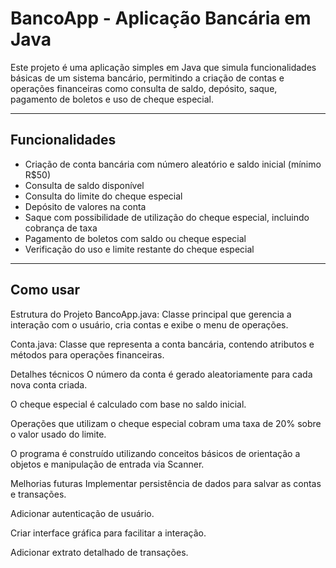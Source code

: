 # BancoApp - Aplicação Bancária em Java

Este projeto é uma aplicação simples em Java que simula funcionalidades básicas de um sistema bancário, permitindo a criação de contas e operações financeiras como consulta de saldo, depósito, saque, pagamento de boletos e uso de cheque especial.

---

## Funcionalidades

- Criação de conta bancária com número aleatório e saldo inicial (mínimo R$50)
- Consulta de saldo disponível
- Consulta do limite do cheque especial
- Depósito de valores na conta
- Saque com possibilidade de utilização do cheque especial, incluindo cobrança de taxa
- Pagamento de boletos com saldo ou cheque especial
- Verificação do uso e limite restante do cheque especial

---

## Como usar

Estrutura do Projeto
BancoApp.java: Classe principal que gerencia a interação com o usuário, cria contas e exibe o menu de operações.

Conta.java: Classe que representa a conta bancária, contendo atributos e métodos para operações financeiras.

Detalhes técnicos
O número da conta é gerado aleatoriamente para cada nova conta criada.

O cheque especial é calculado com base no saldo inicial.

Operações que utilizam o cheque especial cobram uma taxa de 20% sobre o valor usado do limite.

O programa é construído utilizando conceitos básicos de orientação a objetos e manipulação de entrada via Scanner.

Melhorias futuras
Implementar persistência de dados para salvar as contas e transações.

Adicionar autenticação de usuário.

Criar interface gráfica para facilitar a interação.

Adicionar extrato detalhado de transações.